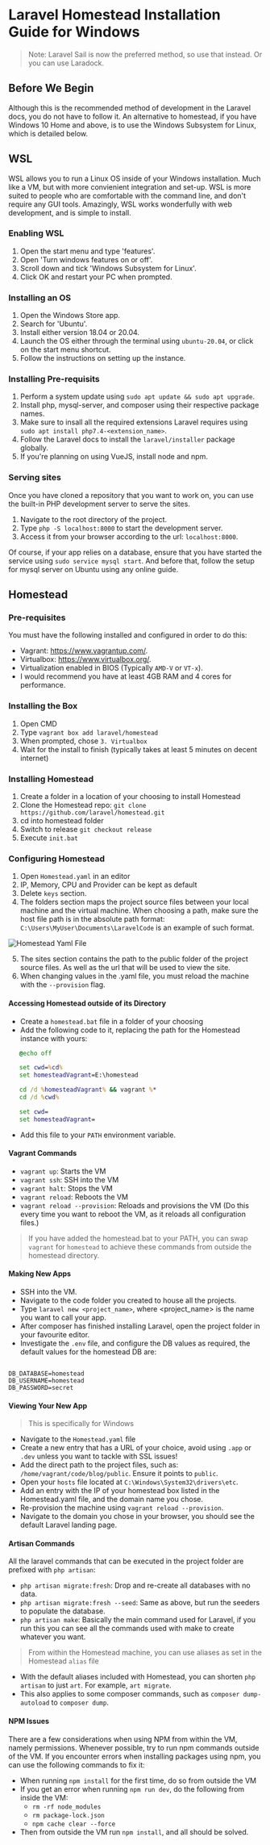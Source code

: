 # Laravel Homestead Installation Guide for Windows

> Note: Laravel Sail is now the preferred method, so use that instead. Or you can use Laradock.

## Before We Begin

Although this is the recommended method of development in the Laravel docs, you do 
not have to follow it. An alternative to homestead, if you have Windows 10 Home and 
above, is to use the Windows Subsystem for Linux, which is detailed below.

## WSL

WSL allows you to run a Linux OS inside of your Windows installation. Much like a VM, 
but with more convienient integration and set-up. WSL is more suited to people who are 
comfortable with the command line, and don't require any GUI tools. Amazingly, WSL works 
wonderfully with web development, and is simple to install.

### Enabling WSL

1. Open the start menu and type 'features'.
2. Open 'Turn windows features on or off'.
3. Scroll down and tick 'Windows Subsystem for Linux'.
4. Click OK and restart your PC when prompted.

### Installing an OS

1. Open the Windows Store app.
2. Search for 'Ubuntu'.
3. Install either version 18.04 or 20.04.
4. Launch the OS either through the terminal using ``ubuntu-20.04``, or click on the start menu shortcut.
5. Follow the instructions on setting up the instance.

### Installing Pre-requisits

1. Perform a system update using ``sudo apt update && sudo apt upgrade``.
2. Install php, mysql-server, and composer using their respective package names.
3. Make sure to insall all the required extensions Laravel requires using ``sudo apt install php7.4-<extension_name>``.
4. Follow the Laravel docs to install the ``laravel/installer`` package globally.
5. If you're planning on using VueJS, install node and npm.

### Serving sites

Once you have cloned a repository that you want to work on, you can use the built-in PHP development server to 
serve the sites. 

1. Navigate to the root directory of the project.
2. Type ``php -S localhost:8000`` to start the development server.
3. Access it from your browser according to the url: ``localhost:8000``.

Of course, if your app relies on a database, ensure that you have started the service using ``sudo service mysql start``. 
And before that, follow the setup for mysql server on Ubuntu using any online guide.

## Homestead

### Pre-requisites

You must have the following installed and configured in order to do this:

* Vagrant: <https://www.vagrantup.com/>.
* Virtualbox: <https://www.virtualbox.org/>.
* Virtualization enabled in BIOS (Typically `AMD-V` or `VT-x`).
* I would recommend you have at least 4GB RAM and 4 cores for performance.

### Installing the Box

1. Open CMD
2. Type `vagrant box add laravel/homestead`
3. When prompted, chose `3. Virtualbox`
4. Wait for the install to finish (typically takes at least 5 minutes on decent internet)

### Installing Homestead

1. Create a folder in a location of your choosing to install Homestead
2. Clone the Homestead repo: `git clone https://github.com/laravel/homestead.git`
3. cd into homestead folder
4. Switch to release `git checkout release`
5. Execute `init.bat`

### Configuring Homestead

1. Open `Homestead.yaml` in an editor
2. IP, Memory, CPU and Provider can be kept as default
3. Delete `keys` section.
4. The folders section maps the project source files between your local machine
   and the virtual machine. When choosing a path, make sure the host file path is in 
   the absolute path format: `C:\Users\MyUser\Documents\LaravelCode` is an example of such format.

![Homestead Yaml File](homestead_yaml_example.jpg?raw=true)

5. The sites section contains the path to the public folder of the project source files. As well as the url that will be used to view the site.
6. When changing values in the .yaml file, you must reload the machine with the `--provision` flag.

#### Accessing Homestead outside of its Directory

* Create a `homestead.bat` file in a folder of your choosing
* Add the following code to it, replacing the path for the Homestead instance with yours:

```bat
   @echo off

   set cwd=%cd%
   set homesteadVagrant=E:\homestead

   cd /d %homesteadVagrant% && vagrant %*
   cd /d %cwd%

   set cwd=
   set homesteadVagrant=
```
* Add this file to your `PATH` environment variable.

#### Vagrant Commands

* `vagrant up`: Starts the VM
* `vagrant ssh`: SSH into the VM
* `vagrant halt`: Stops the VM
* `vagrant reload`: Reboots the VM
* `vagrant reload --provision`: Reloads and provisions the VM (Do this every time you want to reboot the VM, as it reloads all configuration files.)

> If you have added the homestead.bat to your PATH, you can swap `vagrant` for `homestead` to achieve these commands from outside the homestead directory.

#### Making New Apps

* SSH into the VM.
* Navigate to the code folder you created to house all the projects.
* Type `laravel new <project_name>`, where <project_name> is the name you want to call your app.
* After composer has finished installing Laravel, open the project folder in your favourite editor.
* Investigate the `.env` file, and configure the DB values as required, the default values for the homestead DB are:

```properties

DB_DATABASE=homestead
DB_USERNAME=homestead
DB_PASSWORD=secret

```

#### Viewing Your New App

> This is specifically for Windows
* Navigate to the `Homestead.yaml` file
* Create a new entry that has a URL of your choice, avoid using `.app` or `.dev` unless you want to tackle with SSL issues!
* Add the direct path to the project files, such as: `/home/vagrant/code/blog/public`. Ensure it points to `public`.
* Open your `hosts` file located at `C:\Windows\System32\drivers\etc`.
* Add an entry with the IP of your homestead box listed in the Homestead.yaml file, and the domain name you chose.
* Re-provision the machine using `vagrant reload --provision`.
* Navigate to the domain you chose in your browser, you should see the default Laravel landing page.

#### Artisan Commands

All the laravel commands that can be executed in the project folder are prefixed with `php artisan`:

* `php artisan migrate:fresh`: Drop and re-create all databases with no data.
* `php artisan migrate:fresh --seed`: Same as above, but run the seeders to populate the database.
* `php artisan make`: Basically the main command used for Laravel, if you run this you can see all the commands used with make to create whatever you want.

> From within the Homestead machine, you can use aliases as set in the Homestead `alias` file
* With the default aliases included with Homestead, you can shorten `php artisan` to just `art`. For example, `art migrate`.
* This also applies to some composer commands, such as `composer dump-autoload` to `composer dump`.

#### NPM Issues

There are a few considerations when using NPM from within the VM, namely permissions. Whenever possible, try to run npm commands outside of the VM.
If you encounter errors when installing packages using npm, you can use the following commands to fix it:

* When running `npm install` for the first time, do so from outside the VM
* If you get an error when running `npm run dev`, do the following from inside the VM:
   * `rm -rf node_modules`
   * `rm package-lock.json`
   * `npm cache clear --force`
* Then from outside the VM run `npm install`, and all should be solved.
